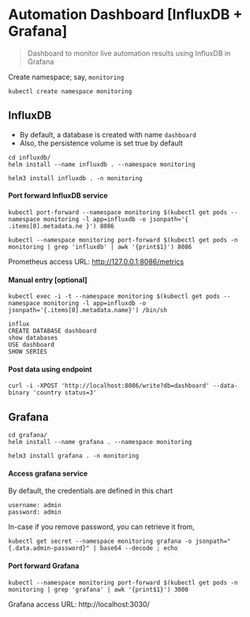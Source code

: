 # Automation Dashboard [InfluxDB + Grafana]
> Dashboard to monitor live automation results using InfluxDB in Grafana

Create namespace; say, `monitoring`
```
kubectl create namespace monitoring
```
## **InfluxDB**

- By default, a database is created with name `dashboard`
- Also, the persistence volume is set true by default
```
cd influxdb/
helm install --name influxdb . --namespace monitoring

helm3 install influxdb . -n monitoring
```

#### Port forward InfluxDB service
```
kubectl port-forward --namespace monitoring $(kubectl get pods --namespace monitoring -l app=influxdb -o jsonpath='{ .items[0].metadata.ne }') 8086

kubectl --namespace monitoring port-forward $(kubectl get pods -n monitoring | grep 'influxdb' | awk '{print$1}') 8086
```
Prometheus access URL: http://127.0.0.1:8086/metrics

#### Manual entry [optional]
```
kubectl exec -i -t --namespace monitoring $(kubectl get pods --namespace monitoring -l app=influxdb -o jsonpath='{.items[0].metadata.name}') /bin/sh

influx
CREATE DATABASE dashboard
show databases
USE dashboard
SHOW SERIES
```
#### Post data using endpoint
```
curl -i -XPOST 'http://localhost:8086/write?db=dashboard' --data-binary 'country status=3'
```

## **Grafana**
```
cd grafana/
helm install --name grafana . --namespace monitoring

helm3 install grafana . -n monitoring
```

#### Access grafana service
By default, the credentials are defined in this chart
```
username: admin
password: admin
```
In-case if you remove password, you can retrieve it from,
```
kubectl get secret --namespace monitoring grafana -o jsonpath="{.data.admin-password}" | base64 --decode ; echo
```
#### Port forward Grafana
```
kubectl --namespace monitoring port-forward $(kubectl get pods -n monitoring | grep 'grafana' | awk '{print$1}') 3000
```
Grafana access URL: http://localhost:3030/